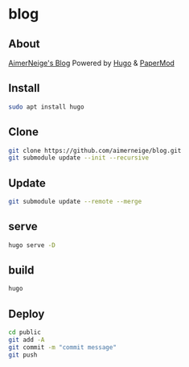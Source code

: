 # blog

## About

[AimerNeige's Blog](https:/aimerneige.com/) Powered by [Hugo](https://gohugo.io/) & [PaperMod](https://github.com/adityatelange/hugo-PaperMod/)

## Install

```bash
sudo apt install hugo
```

## Clone

```bash
git clone https://github.com/aimerneige/blog.git
git submodule update --init --recursive
```

## Update

```bash
git submodule update --remote --merge
```

## serve

```bash
hugo serve -D
```

## build

```bash
hugo
```

## Deploy

```bash
cd public
git add -A
git commit -m "commit message"
git push
```
